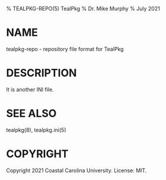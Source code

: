 % TEALPKG-REPO(5) TealPkg
% Dr. Mike Murphy
% July 2021


# NAME

tealpkg-repo - repository file format for TealPkg


# DESCRIPTION

It is another INI file.


# SEE ALSO

tealpkg(8), tealpkg.ini(5)


# COPYRIGHT

Copyright 2021 Coastal Carolina University. License: MIT.
